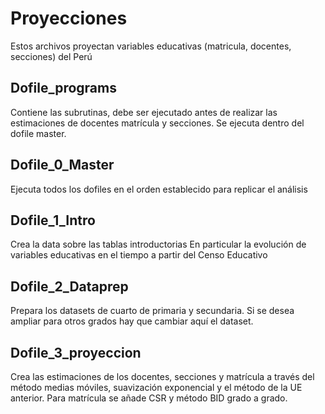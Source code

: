 # Proyecciones
Estos archivos proyectan variables educativas (matricula, docentes, secciones) del Perú

## Dofile_programs
Contiene las subrutinas, debe ser ejecutado antes de realizar las estimaciones de docentes
matrícula y secciones. Se ejecuta dentro del dofile master.

## Dofile_0_Master
Ejecuta todos los dofiles en el orden establecido para replicar el análisis

## Dofile_1_Intro
Crea la data sobre las tablas introductorias
En particular la evolución de variables educativas en el tiempo a partir del Censo Educativo

## Dofile_2_Dataprep
Prepara los datasets de cuarto de primaria y secundaria. Si se desea ampliar para otros 
grados hay que cambiar aquí el dataset.

## Dofile_3_proyeccion
Crea las estimaciones de los docentes, secciones y matrícula a través del método medias móviles, suavización exponencial 
y el método de la UE anterior. Para matrícula se añade CSR y método BID grado a grado.

